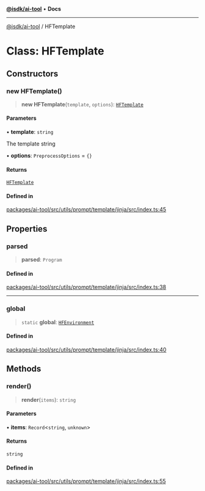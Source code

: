 [**@isdk/ai-tool**](../README.md) • **Docs**

***

[@isdk/ai-tool](../globals.md) / HFTemplate

# Class: HFTemplate

## Constructors

### new HFTemplate()

> **new HFTemplate**(`template`, `options`): [`HFTemplate`](HFTemplate.md)

#### Parameters

• **template**: `string`

The template string

• **options**: `PreprocessOptions` = `{}`

#### Returns

[`HFTemplate`](HFTemplate.md)

#### Defined in

[packages/ai-tool/src/utils/prompt/template/jinja/src/index.ts:45](https://github.com/isdk/ai-tool.js/blob/e324043799402aa2caa41711a9168487ab85c166/src/utils/prompt/template/jinja/src/index.ts#L45)

## Properties

### parsed

> **parsed**: `Program`

#### Defined in

[packages/ai-tool/src/utils/prompt/template/jinja/src/index.ts:38](https://github.com/isdk/ai-tool.js/blob/e324043799402aa2caa41711a9168487ab85c166/src/utils/prompt/template/jinja/src/index.ts#L38)

***

### global

> `static` **global**: [`HFEnvironment`](HFEnvironment.md)

#### Defined in

[packages/ai-tool/src/utils/prompt/template/jinja/src/index.ts:40](https://github.com/isdk/ai-tool.js/blob/e324043799402aa2caa41711a9168487ab85c166/src/utils/prompt/template/jinja/src/index.ts#L40)

## Methods

### render()

> **render**(`items`): `string`

#### Parameters

• **items**: `Record`\<`string`, `unknown`\>

#### Returns

`string`

#### Defined in

[packages/ai-tool/src/utils/prompt/template/jinja/src/index.ts:55](https://github.com/isdk/ai-tool.js/blob/e324043799402aa2caa41711a9168487ab85c166/src/utils/prompt/template/jinja/src/index.ts#L55)
